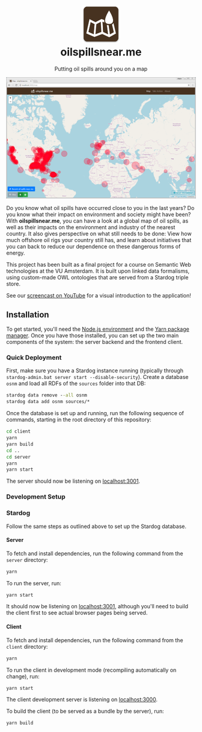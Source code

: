 <h1 align="center">
  <img src="https://github.com/gandreadis/oilspillsnearme/raw/master/client/public/android-chrome-192x192.png" width="100"/><br/>
  oilspillsnear.me
</h1>
<p align="center">Putting oil spills around you on a map</p>

<img src="https://github.com/gandreadis/oilspillsnearme/raw/master/images/oilspillsnearme-map-screenshot.png"/>

Do you know what oil spills have occurred close to you in the last years? Do you know what their impact on environment and society might have been? With **oilspillsnear.me**, you can have a look at a global map of oil spills, as well as their impacts on the environment and industry of the nearest country. It also gives perspective on what still needs to be done: View how much offshore oil rigs your country still has, and learn about initiatives that you can back to reduce our dependence on these dangerous forms of energy.

This project has been built as a final project for a course on Semantic Web technologies at the VU Amsterdam. It is built upon linked data formalisms, using custom-made OWL ontologies that are served from a Stardog triple store.

See our [screencast on YouTube](https://www.youtube.com/watch?v=rkrmYdJYrbg) for a visual introduction to the application!

## Installation

To get started, you'll need the [Node.js environment](https://nodejs.org) and the [Yarn package manager](https://yarnpkg.com). Once you have those installed, you can set up the two main components of the system: the server backend and the frontend client.

### Quick Deployment

First, make sure you have a Stardog instance running (typically through `stardog-admin.bat server start --disable-security`). Create a database `osnm` and load all RDFs of the `sources` folder into that DB:

```cmd
stardog data remove --all osnm
stardog data add osnm sources/*
```

Once the database is set up and running, run the following sequence of commands, starting in the root directory of this repository:

```bash
cd client
yarn
yarn build
cd ..
cd server
yarn
yarn start
```

The server should now be listening on [localhost:3001](http://localhost:3001).

### Development Setup

### Stardog

Follow the same steps as outlined above to set up the Stardog database.

#### Server 
To fetch and install dependencies, run the following command from the `server` directory:

```bash
yarn
```

To run the server, run:

```bash
yarn start
```

It should now be listening on [localhost:3001](http://localhost:3001), although you'll need to build the client first to see actual browser pages being served.

#### Client 

To fetch and install dependencies, run the following command from the `client` directory:

```bash
yarn
```

To run the client in development mode (recompiling automatically on change), run:

```bash
yarn start
```

The client development server is listening on [localhost:3000](http://localhost:3000).

To build the client (to be served as a bundle by the server), run:

```bash
yarn build
```

